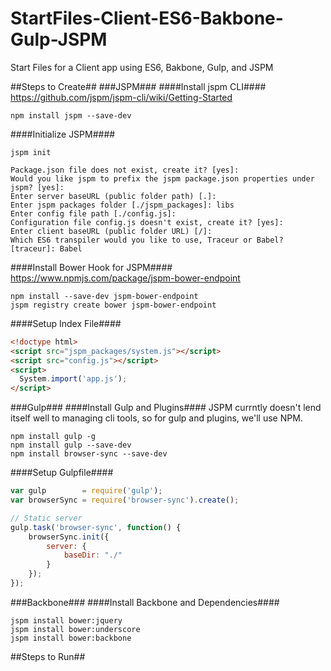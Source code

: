 # StartFiles-Client-ES6-Bakbone-Gulp-JSPM
Start Files for a Client app using ES6, Bakbone, Gulp, and JSPM

##Steps to Create##
###JSPM###
####Install jspm CLI####
https://github.com/jspm/jspm-cli/wiki/Getting-Started
````
npm install jspm --save-dev
````
####Initialize JSPM####
````
jspm init

Package.json file does not exist, create it? [yes]: 
Would you like jspm to prefix the jspm package.json properties under jspm? [yes]: 
Enter server baseURL (public folder path) [.]: 
Enter jspm packages folder [./jspm_packages]: libs
Enter config file path [./config.js]: 
Configuration file config.js doesn't exist, create it? [yes]:
Enter client baseURL (public folder URL) [/]: 
Which ES6 transpiler would you like to use, Traceur or Babel? [traceur]: Babel
````
####Install Bower Hook for JSPM####
https://www.npmjs.com/package/jspm-bower-endpoint
```
npm install --save-dev jspm-bower-endpoint
jspm registry create bower jspm-bower-endpoint
```
####Setup Index File####
````html
<!doctype html>
<script src="jspm_packages/system.js"></script>
<script src="config.js"></script>
<script>
  System.import('app.js');
</script>
````


###Gulp###
####Install Gulp and Plugins####
JSPM currntly doesn't lend itself well to managing cli tools, so for gulp and plugins, we'll use NPM.
```
npm install gulp -g
npm install gulp --save-dev
npm install browser-sync --save-dev
```
####Setup Gulpfile####
````javascript
var gulp        = require('gulp');
var browserSync = require('browser-sync').create();

// Static server
gulp.task('browser-sync', function() {
    browserSync.init({
        server: {
            baseDir: "./"
        }
    });
});
````

###Backbone###
####Install Backbone and Dependencies####
````
jspm install bower:jquery
jspm install bower:underscore
jspm install bower:backbone
````


  
##Steps to Run##
